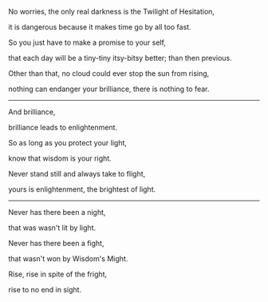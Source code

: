 No worries, the only real darkness is the Twilight of Hesitation,

it is dangerous because it makes time go by all too fast.

So you just have to make a promise to your self,

that each day will be a tiny-tiny itsy-bitsy better; than then previous.

Other than that, no cloud could ever stop the sun from rising,

nothing can endanger your brilliance, there is nothing to fear.

---

And brilliance,

brilliance leads to enlightenment.

So as long as you protect your light,

know that wisdom is your right.

Never stand still and always take to flight,

yours is enlightenment, the brightest of light.

---

Never has there been a night,

that was wasn't lit by light.

Never has there been a fight,

that wasn't won by Wisdom's Might.

Rise, rise in spite of the fright,

rise to no end in sight.
